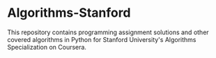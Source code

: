 # Algorithms-Stanford
This repository contains programming assignment solutions and other covered algorithms in Python for Stanford University's Algorithms Specialization on Coursera.
